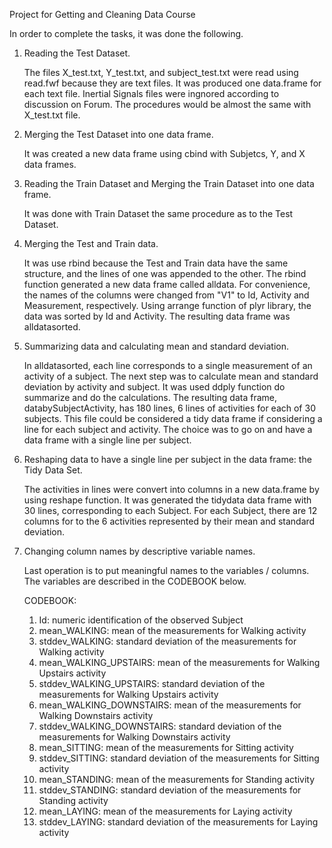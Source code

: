 Project for Getting and Cleaning Data Course

In order to complete the tasks, it was done the following.

1. Reading the Test Dataset.

   The files X_test.txt, Y_test.txt, and subject_test.txt were read using read.fwf because they are text files.
   It was produced one data.frame for each text file.
   Inertial Signals files were ingnored according to discussion on Forum. The procedures would be almost the same with X_test.txt file.
   
2. Merging the Test Dataset into one data frame.

   It was created a new data frame using cbind with Subjetcs, Y, and X data frames.
   
3. Reading the Train Dataset and Merging the Train Dataset into one data frame.

   It was done with Train Dataset the same procedure as to the Test Dataset.
   
4. Merging the Test and Train data.

   It was use rbind because the Test and Train data have the same structure, and the lines of one was appended to the other.
   The rbind function generated a new data frame called alldata.
   For convenience, the names of the columns were changed from "V1" to Id, Activity and Measurement, respectively.
   Using arrange function of plyr library, the data was sorted by Id and Activity.
   The resulting data frame was alldatasorted.

5. Summarizing data and calculating mean and standard deviation.

   In alldatasorted, each line corresponds to a single measurement of an activity of a subject.
   The next step was to calculate mean and standard deviation by activity and subject.
   It was used ddply function do summarize and do the calculations.
   The resulting data frame, databySubjectActivity, has 180 lines, 6 lines of activities for each of 30 subjects.
   This file could be considered a tidy data frame if considering a line for each subject and activity.
   The choice was to go on and have a data frame with a single line per subject.

6. Reshaping data to have a single line per subject in the data frame: the Tidy Data Set.

   The activities in lines were convert into columns in a new data.frame by using reshape function.
   It was generated the tidydata data frame with 30 lines, corresponding to each Subject.
   For each Subject, there are 12 columns for to the 6 activities represented by their mean and standard deviation.
   
7. Changing column names by descriptive variable names.

   Last operation is to put meaningful names to the variables / columns. The variables are described in the CODEBOOK below.
   
   CODEBOOK:
   1. Id: numeric identification of the observed Subject
   2. mean_WALKING: mean of the measurements for Walking activity
   3. stddev_WALKING: standard deviation of the measurements for Walking activity
   4. mean_WALKING_UPSTAIRS: mean of the measurements for Walking Upstairs activity
   5. stddev_WALKING_UPSTAIRS: standard deviation of the measurements for Walking Upstairs activity
   6. mean_WALKING_DOWNSTAIRS: mean of the measurements for Walking Downstairs activity
   7. stddev_WALKING_DOWNSTAIRS: standard deviation of the measurements for Walking Downstairs activity
   8. mean_SITTING: mean of the measurements for Sitting activity
   9. stddev_SITTING: standard deviation of the measurements for Sitting activity
   10. mean_STANDING: mean of the measurements for Standing activity
   11. stddev_STANDING: standard deviation of the measurements for Standing activity
   12. mean_LAYING: mean of the measurements for Laying activity
   13. stddev_LAYING: standard deviation of the measurements for Laying activity
